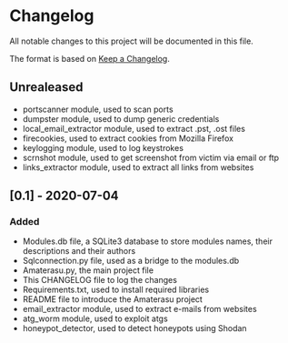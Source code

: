 # Changelog
All notable changes to this project will be documented in this file.

The format is based on [Keep a Changelog](https://keepachangelog.com/en/1.0.0/).
## Unrealeased
- portscanner module, used to scan ports
- dumpster module, used to dump generic credentials
- local_email_extractor module, used to extract .pst, .ost files
- firecookies, used to extract cookies from Mozilla Firefox
- keylogging module, used to log keystrokes
- scrnshot module, used to get screenshot from victim via email or ftp
- links_extractor module, used to extract all links from websites


## [0.1] - 2020-07-04
### Added
- Modules.db file, a SQLite3 database to store modules names, their descriptions and their authors
- Sqlconnection.py file, used as a bridge to the modules.db
- Amaterasu.py, the main project file
- This CHANGELOG file to log the changes
- Requirements.txt, used to install required libraries
- README file to introduce the Amaterasu project
- email_extractor module, used to extract e-mails from websites
- atg_worm module, used to exploit atgs
- honeypot_detector, used to detect honeypots using Shodan
